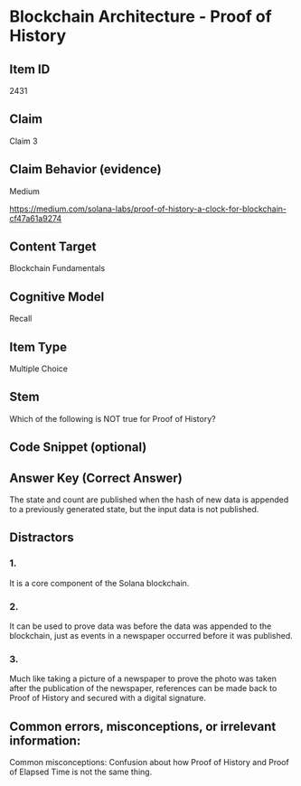# Blockchain Architecture - Proof of History

## Item ID
2431

## Claim
Claim 3

## Claim Behavior (evidence)
Medium

https://medium.com/solana-labs/proof-of-history-a-clock-for-blockchain-cf47a61a9274

## Content Target
Blockchain Fundamentals

## Cognitive Model
Recall

## Item Type
Multiple Choice

## Stem
Which of the following is NOT true for Proof of History?

## Code Snippet (optional)

## Answer Key (Correct Answer) 
The state and count are published when the hash of new data is appended to a previously generated state, but the input data is not published.

## Distractors
### 1.
It is a core component of the Solana blockchain.

### 2.
It can be used to prove data was before the data was appended to the blockchain, just as events in a newspaper occurred before it was published.

### 3.
Much like taking a picture of a newspaper to prove the photo was taken after the publication of the newspaper, references can be made back to Proof of History and secured with a digital signature.

## Common errors, misconceptions, or irrelevant information:
Common misconceptions: Confusion about how Proof of History and Proof of Elapsed Time is not the same thing.  
